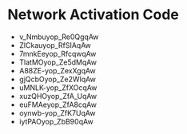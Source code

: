 # Network Activation Code
* v_Nmbuyop_Re0QgqAw
* ZlCkauyop_RfSIAqAw
* 7mnkEeyop_RfcqwqAw
* TlatMOyop_Ze5dMqAw
* A88ZE-yop_ZexXgqAw
* gjQcbOyop_Ze2WIqAw
* uMNLK-yop_ZfXOcqAw
* xuzQHOyop_ZfA_UqAw
* euFMAeyop_ZfA8cqAw
* oynwb-yop_ZfK7UqAw
* iytPAOyop_ZbB90qAw